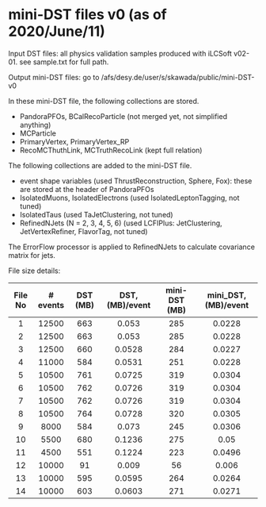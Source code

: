 # mini-DST files v0 (as of 2020/June/11)

Input DST files: all physics validation samples produced with iLCSoft v02-01. see sample.txt for full path.

Output mini-DST files: go to /afs/desy.de/user/s/skawada/public/mini-DST-v0

In these mini-DST file, the following collections are stored.
- PandoraPFOs, BCalRecoParticle (not merged yet, not simplified anything)
- MCParticle
- PrimaryVertex, PrimaryVertex_RP
- RecoMCThuthLink, MCTruthRecoLink (kept full relation)

The following collections are added to the mini-DST file.
- event shape variables (used ThrustReconstruction, Sphere, Fox): these are stored at the header of PandoraPFOs
- IsolatedMuons, IsolatedElectrons (used IsolatedLeptonTagging, not tuned)
- IsolatedTaus (used TaJetClustering, not tuned)
- RefinedNJets (N = 2, 3, 4, 5, 6) (used LCFIPlus: JetClustering, JetVertexRefiner, FlavorTag, not tuned)

The ErrorFlow processor is applied to RefinedNJets to calculate covariance matrix for jets.

File size details:

|File No|# events|DST (MB)|DST, (MB)/event|mini-DST (MB)|mini_DST, (MB)/event|
|:---:|:---:|:---:|:---:|:---:|:---:|
|1|12500|663|0.053|285|0.0228|
|2|12500|663|0.053|285|0.0228|
|3|12500|660|0.0528|284|0.0227|
|4|11000|584|0.0531|251|0.0228|
|5|10500|761|0.0725|319|0.0304|
|6|10500|762|0.0726|319|0.0304|
|7|10500|762|0.0726|319|0.0304|
|8|10500|764|0.0728|320|0.0305|
|9|8000|584|0.073|245|0.0306|
|10|5500|680|0.1236|275|0.05|
|11|4500|551|0.1224|223|0.0496|
|12|10000|91|0.009|56|0.006|
|13|10000|595|0.0595|264|0.0264|
|14|10000|603|0.0603|271|0.0271|
